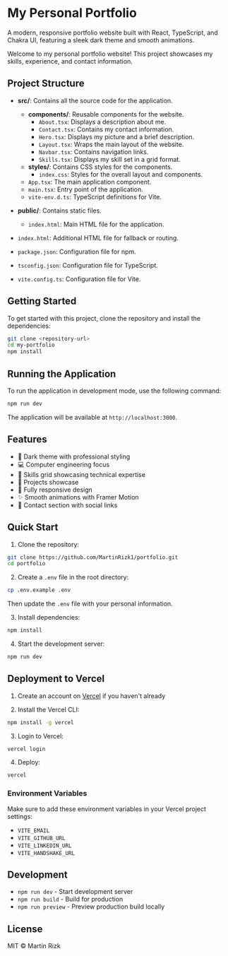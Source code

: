 # My Personal Portfolio

A modern, responsive portfolio website built with React, TypeScript, and Chakra UI, featuring a sleek dark theme and smooth animations.

Welcome to my personal portfolio website! This project showcases my skills, experience, and contact information.

## Project Structure

- **src/**: Contains all the source code for the application.
  - **components/**: Reusable components for the website.
    - `About.tsx`: Displays a description about me.
    - `Contact.tsx`: Contains my contact information.
    - `Hero.tsx`: Displays my picture and a brief description.
    - `Layout.tsx`: Wraps the main layout of the website.
    - `Navbar.tsx`: Contains navigation links.
    - `Skills.tsx`: Displays my skill set in a grid format.
  - **styles/**: Contains CSS styles for the components.
    - `index.css`: Styles for the overall layout and components.
  - `App.tsx`: The main application component.
  - `main.tsx`: Entry point of the application.
  - `vite-env.d.ts`: TypeScript definitions for Vite.

- **public/**: Contains static files.
  - `index.html`: Main HTML file for the application.

- `index.html`: Additional HTML file for fallback or routing.

- `package.json`: Configuration file for npm.

- `tsconfig.json`: Configuration file for TypeScript.

- `vite.config.ts`: Configuration file for Vite.

## Getting Started

To get started with this project, clone the repository and install the dependencies:

```bash
git clone <repository-url>
cd my-portfolio
npm install
```

## Running the Application

To run the application in development mode, use the following command:

```bash
npm run dev
```

The application will be available at `http://localhost:3000`.

## Features

- 🌙 Dark theme with professional styling
- 💻 Computer engineering focus
- 🎯 Skills grid showcasing technical expertise
- 🚀 Projects showcase
- 📱 Fully responsive design
- ✨ Smooth animations with Framer Motion
- 📧 Contact section with social links

## Quick Start

1. Clone the repository:
```bash
git clone https://github.com/MartinRizk1/portfolio.git
cd portfolio
```

2. Create a `.env` file in the root directory:
```bash
cp .env.example .env
```
Then update the `.env` file with your personal information.

3. Install dependencies:
```bash
npm install
```

4. Start the development server:
```bash
npm run dev
```

## Deployment to Vercel

1. Create an account on [Vercel](https://vercel.com) if you haven't already

2. Install the Vercel CLI:
```bash
npm install -g vercel
```

3. Login to Vercel:
```bash
vercel login
```

4. Deploy:
```bash
vercel
```

### Environment Variables

Make sure to add these environment variables in your Vercel project settings:

- `VITE_EMAIL`
- `VITE_GITHUB_URL`
- `VITE_LINKEDIN_URL`
- `VITE_HANDSHAKE_URL`

## Development

- `npm run dev` - Start development server
- `npm run build` - Build for production
- `npm run preview` - Preview production build locally

## License

MIT © Martin Rizk